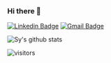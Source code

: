 ### Hi there 👋

[![Linkedin Badge](https://img.shields.io/badge/-syrashid-blue?style=flat-square&logo=Linkedin&logoColor=white&link=https://www.linkedin.com/in/sy-rashid/)](https://www.linkedin.com/in/sy-rashid/) 
[![Gmail Badge](https://img.shields.io/badge/-mailsy@mangotree.dev-c14438?style=flat-square&logo=Gmail&logoColor=white&link=mailto:mailsy@mangotree.dev)](mailto:sy@mangotree.dev)

![Sy's github stats](https://github-readme-stats.vercel.app/api?username=syrashid&hide=["issues"]&show_icons=true)

![visitors](https://visitor-badge.glitch.me/badge?page_id=syrashid.syrashid)
